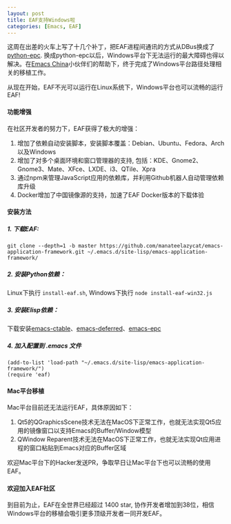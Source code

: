 ```yaml
---
layout: post
title: EAF支持Windows啦
categories: [Emacs, EAF]
---
```


这周在出差的火车上写了十几个补丁，把EAF进程间通讯的方式从DBus换成了[python-epc](https://github.com/tkf/python-epc). 换成python-epc以后，Windows平台下无法运行的最大障碍也得以解决。在[Emacs China](https://emacs-china.org/)小伙伴们的帮助下，终于完成了Windows平台路径处理相关的移植工作。

从现在开始，EAF不光可以运行在Linux系统下，Windows平台也可以流畅的运行EAF!

#### 功能增强

在社区开发者的努力下，EAF获得了极大的增强：
1. 增加了依赖自动安装脚本，安装脚本覆盖：Debian、Ubuntu、Fedora、Arch以及Windows
2. 增加了对多个桌面环境和窗口管理器的支持, 包括：KDE、Gnome2、Gnome3、Mate、XFce、LXDE、i3、QTile、Xpra
3. 通过npm来管理JavaScript应用的依赖库，并利用Github机器人自动管理依赖库升级
4. Docker增加了中国镜像源的支持，加速了EAF Docker版本的下载体验

#### 安装方法

##### 1. 下载EAF:

```git clone --depth=1 -b master https://github.com/manateelazycat/emacs-application-framework.git ~/.emacs.d/site-lisp/emacs-application-framework/```
##### 2. 安装Python依赖：

Linux下执行 ```install-eaf.sh```, Windows下执行 ```node install-eaf-win32.js```

##### 3. 安装Elisp依赖：
下载安装[emacs-ctable](https://github.com/kiwanami/emacs-ctable)、[emacs-deferred](https://github.com/kiwanami/emacs-deferred)、[emacs-epc](https://github.com/kiwanami/emacs-epc)

##### 4. 加入配置到 .emacs 文件

```Elisp
(add-to-list 'load-path "~/.emacs.d/site-lisp/emacs-application-framework/")
(require 'eaf)
```

#### Mac平台移植
Mac平台目前还无法运行EAF，具体原因如下：
1. Qt5的QGraphicsScene技术无法在MacOS下正常工作，也就无法实现Qt5应用的镜像窗口以支持Emacs的Buffer/Window模型
2. QWindow Reparent技术无法在MacOS下正常工作，也就无法实现Qt应用进程的窗口粘贴到Emacs对应的Buffer区域

欢迎Mac平台下的Hacker发送PR，争取早日让Mac平台下也可以流畅的使用EAF。

#### 欢迎加入EAF社区
到目前为止，EAF在全世界已经超过 1400 star, 协作开发者增加到38位，相信Windows平台的移植会吸引更多顶级开发者一同开发EAF。
